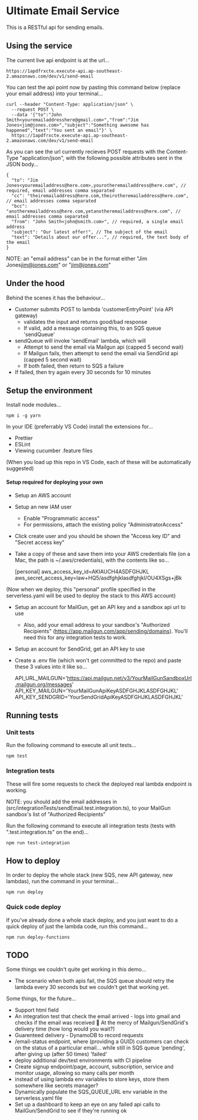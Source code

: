 # Ultimate Email Service

This is a RESTful api for sending emails.

## Using the service

The current live api endpoint is at the url...

    https://1apdfrxcte.execute-api.ap-southeast-2.amazonaws.com/dev/v1/send-email
    
You can test the api point now by pasting this command below (replace your email address) into your terminal...

    curl --header "Content-Type: application/json" \
      --request POST \
      --data '{"to":"John Smith<youremailaddresshere@gmail.com>","from":"Jim Jones<jim@jones.com>","subject":"Something awesome has happened","text":"You sent an email"}' \
      https://1apdfrxcte.execute-api.ap-southeast-2.amazonaws.com/dev/v1/send-email

As you can see the url currently recieves POST requests with the Content-Type "application/json", with the following possible attributes sent in the JSON body...

    {
      "to": "Jim Jones<youremailaddress@here.com>,yourotheremailaddress@here.com", // required, email addresses comma separated
      "cc": "theiremailaddress@here.com,theirotheremailaddress@here.com", // email addresses comma separated
      "bcc": "anotheremailaddress@here.com,yetanotheremailaddress@here.com", // email addresses comma separated
      "from": "John Smith<john@smith.com>", // required, a single email address
      "subject": "Our latest offer!", // The subject of the email
      "text": "Details about our offer...", // required, the text body of the email
    }

NOTE: an "email address" can be in the format either "Jim Jones<jim@jones.com>" or "jim@jones.com"

## Under the hood

Behind the scenes it has the behaviour...
- Customer submits POST to lambda 'customerEntryPoint' (via API gateway)
  - validates the input and returns good/bad response
  - If valid, add a message containing this, to an SQS queue 'sendQueue'
- sendQueue will invoke 'sendEmail' lambda, which will
  - Attempt to send the email via Mailgun api (capped 5 second wait)
  - If Mailgun fails, then attempt to send the email via SendGrid api (capped 5 second wait)
  - If both failed, then return to SQS a failure
- If failed, then try again every 30 seconds for 10 minutes


## Setup the environment

Install node modules...

    npm i -g yarn

In your IDE (preferrably VS Code) install the extensions for...
- Prettier
- ESLint
- Viewing cucumber .feature files

(When you load up this repo in VS Code, each of these will be automatically suggested)

#### Setup required for deploying your own

- Setup an AWS account
- Setup an new IAM user
  - Enable "Programmatic access"
  - For permissions, attach the existing policy "AdministratorAccess"
- Click create user and you should be shown the "Access key ID" and "Secret access key"
- Take a copy of these and save them into your AWS credentials file (on a Mac, the path is ~/.aws/credentials), with the contents like so...

    [personal]
    aws_access_key_id=AKIAUCH4ASDFGHJKL
    aws_secret_access_key=law+HQ5/asdfghjklasdfghjkl/OU4XSgs+jBk

(Now when we deploy, this "personal" profile specified in the serverless.yaml will be used to deploy the stack to this AWS account)

- Setup an account for MailGun, get an API key and a sandbox api url to use
  - Also, add your email address to your sandbox's "Authorized Recipients" (https://app.mailgun.com/app/sending/domains). You'll need this for any integration tests to work.

- Setup an account for SendGrid, get an API key to use
- Create a .env file (which won't get committed to the repo) and paste these 3 values into it like so...

    API_URL_MAILGUN='https://api.mailgun.net/v3/YourMailGunSandboxUrl.mailgun.org/messages'
    API_KEY_MAILGUN='YourMailGunApiKeyASDFGHJKLASDFGHJKL'
    API_KEY_SENDGRID='YourSendGridApiKeyASDFGHJKLASDFGHJKL'



## Running tests

### Unit tests

Run the following command to execute all unit tests...

    npm test

### Integration tests

These will fire some requests to check the deployed real lambda endpoint is working.

NOTE: you should add the email addresses in (src/integrationTests/sendEmail.test.integration.ts), to your MailGun sandbox's list of "Authorized Recipients"

Run the following command to execute all integration tests (tests with ".test.integration.ts" on the end)...

    npm run test-integration



## How to deploy

In order to deploy the whole stack (new SQS, new API gateway, new lambdas), run the command in your terminal...

    npm run deploy

### Quick code deploy

If you've already done a whole stack deploy, and you just want to do a quick deploy of just the lambda code, run this command...

    npm run deploy-functions



## TODO

Some things we couldn't quite get working in this demo...

- The scenario when both apis fail, the SQS queue should retry the lambda every 30 seconds but we couldn't get that working yet.

Some things, for the future...

- Support html field
- An integration test that check the email arrived - logs into gmail and checks if the email was received 🤔 At the mercy of Mailgun/SendGrid's delivery time (how long would you wait?)
- Guarenteed delivery - DynamoDB to record requests
- /email-status endpoint, where (providing a GUID) customers can check on the status of a particular email... while still in SQS queue 'pending', after giving up (after 50 times) 'failed'
- deploy additional dev/test environments with CI pipeline
- Create signup endpoint/page, account, subscription, service and monitor usage, allowing so many calls per month
- instead of using lambda env variables to store keys, store them somewhere like secrets manager?
- Dynamically populate the SQS_QUEUE_URL env variable in the serverless.yaml file
- Set up a dashboard to keep an eye on any failed api calls to MailGun/SendGrid to see if they're running ok